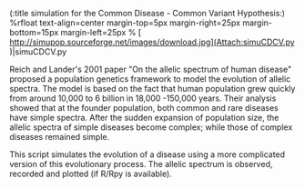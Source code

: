 (:title simulation for the Common Disease - Common Variant Hypothesis:)
%rfloat text-align=center margin-top=5px margin-right=25px margin-bottom=15px margin-left=25px % [ http://simupop.sourceforge.net/images/download.jpg](Attach:simuCDCV.py )|simuCDCV.py


Reich and Lander's 2001 paper "On the allelic spectrum of human disease"
proposed a population genetics framework to model the evolution of 
allelic spectra. The model is based on the fact that human population
grew quickly from around 10,000 to 6 billion in 18,000 -150,000 years.
Their analysis showed that at the founder population, both common and
rare diseases have simple spectra. After the sudden expansion of 
population size, the allelic spectra of simple diseases become complex;
while those of complex diseases remained simple.

This script simulates the evolution of a disease using a more complicated
version of this evolutionary process. The allelic spectrum is observed, 
recorded and plotted (if R/Rpy is available).
